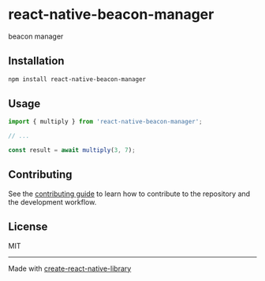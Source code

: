 # react-native-beacon-manager

beacon manager

## Installation

```sh
npm install react-native-beacon-manager
```

## Usage

```js
import { multiply } from 'react-native-beacon-manager';

// ...

const result = await multiply(3, 7);
```

## Contributing

See the [contributing guide](CONTRIBUTING.md) to learn how to contribute to the repository and the development workflow.

## License

MIT

---

Made with [create-react-native-library](https://github.com/callstack/react-native-builder-bob)
